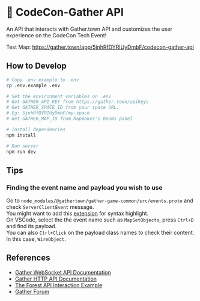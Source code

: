 # 📡 CodeCon-Gather API

An API that interacts with Gather.town API and customizes the user experience on the CodeCon Tech Event!

Test Map: https://gather.town/app/5jnhRfDYRIUyDmbF/codecon-gather-api

## How to Develop

```bash
# Copy .env.example to .env
cp .env.example .env

# Set the environment variables on .env
# Get GATHER_API_KEY from https://gather.town/apiKeys
# Get GATHER_SPACE_ID from your space URL.
# Eg: 5jnhRfDYRIUyDmbF/my-space
# Get GATHER_MAP_ID from Mapmaker's Rooms panel

# Install dependencies
npm install

# Run server
npm run dev
```

## Tips

### Finding the event name and payload you wish to use
Go to `node_modules/@gathertown/gather-game-common/src/events.proto` and check `ServerClientEvent` message.  
You might want to add this [extension](https://marketplace.visualstudio.com/items?itemName=zxh404.vscode-proto3) for syntax highlight.  
On VSCode, select the the event name such as `MapSetObjects`, press `Ctrl+D` and find its payload.  
You can also `Ctrl+Click` on the payload class names to check their content. In this case, `WireObject`.


## References

* [Gather WebSocket API Documentation](https://gathertown.notion.site/Gather-Websocket-API-bf2d5d4526db412590c3579c36141063)
* [Gather HTTP API Documentation](https://www.notion.so/Gather-HTTP-API-3bbf6c59325f40aca7ef5ce14c677444)
* [The Forest API Interaction Example](https://github.com/gathertown/the-forest)
* [Gather Forum](https://forum.gather.town/c/developers/api-questions/9)